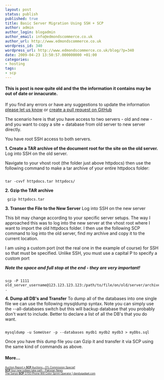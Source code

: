 ```yaml
---
layout: post
status: publish
published: true
title: Basic Server Migration Using SSH + SCP
author: admin
author_login: blogadmin
author_email: info@edmondscommerce.co.uk
author_url: http://www.edmondscommerce.co.uk
wordpress_id: 340
wordpress_url: http://www.edmondscommerce.co.uk/blog/?p=340
date: 2009-04-23 13:50:57.000000000 +01:00
categories:
- hosting
tags:
- scp
---
```

<div class="oldpost"><h4>This is post is now quite old and the the information it contains may be out of date or innacurate.</h4>
<p>
If you find any errors or have any suggestions to update the information <a href="http://edmondscommerce.github.io/contact-us/index.html">please let us know</a>
or <a href="https://github.com/edmondscommerce/edmondscommerce.github.io">create a pull request on GitHub</a>
</p>
</div>
The scenario here is that you have access to two servers - old and new - and you want to copy a site + database from old server to new server directly.

You have root SSH access to both servers.

<strong>1. Create  a TAR archive of the document root for the site on the old server.</strong>
Log into SSH on the old server.

Navigate to your vhost root (the folder just above httpdocs) then use the following command to make a tar archive of your entire httpdocs folder:
```

tar -cvvf httpdocs.tar httpdocs/

```

<strong>2. Gzip the TAR archive</strong>
```
 gzip httpdocs.tar
```

<strong>3. Transer the File to the New Server</strong>
Log into SSH on the new server

This bit may change according to your specific server setups. The way I approached this was to log into the new server  at the vhost root where I want to import the old httpdocs folder. I then use the following SCP command to log into the old server, find my archive and copy it to the current location. 

I am using a custom port (not the real one in the example of course) for SSH so that must be specified. Unlike SSH, you must use a capital P to specify a custom port

<em><strong>Note the space and full stop at the end - they are very important!</strong></em>

```

scp -P 1111 old_server_username@123.123.123.123:/path/to/file/on/old/server/archive.tar.gz .

```

<strong>4. Dump all DB's and Transfer</strong>
To dump all of the databases into one single file we can use the following mysqldump syntax. Note you can simply use the --all-databases switch but this will backup database that you probably don't want to include. Better to declare a list of all the DB's that you do want.
```

mysqldump -u SomeUser -p --databases mydb1 mydb2 mydb3 > myDbs.sql

```

Once you have this dump file you can Gzip it and transfer it via SCP using the same kind of commands as above.
<h4>More...</h4>
			<div style="font-size: .6em;"><a href="http://www.auctionreport.com/?p=1765" rel="nofollow">Auction Report » <b>SCP</b> Auctions - 0% Commission Special!</a><br><a href="http://www.pakistanviews.com/scp-four-new-judges-take-oath/" rel="nofollow"><b>SCP</b> four new judges take oath - Pakistan News</a><br><a href="http://dandygadget.com/2009/04/01/the-sanyo-scp-2700-phone-will-color-sprint-operator/" rel="nofollow">The Sanyo <b>SCP</b>-2700 Phone Will Color Sprint Operator | dandygadget.com</a><br></div>
